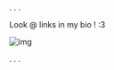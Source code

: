 . . .

Look @ links in my bio ! :3

![img](https://i.pinimg.com/736x/98/e0/fd/98e0fddf43f10a149289f268820729b5.jpg)

. . .
